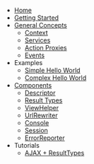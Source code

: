 * [Home](./README.md)
* [Getting Started](./bootstrap.md)
* [General Concepts](./concepts.md)
  * [Context](./concepts/context.md)
  * [Services](./concepts/services.md)
  * [Action Proxies](./concepts/proxies.md)
  * [Events](./concepts/events.md)
* Examples
  * [Simple Hello World](./examples/simple.md)
  * [Complex Hello World](./examples/complex.md)
* [Components](./components.md)
  * [Descriptor](./components/descriptor.md)
  * [Result Types](./components/resulttypes.md)
  * [ViewHelper](./components/viewhelper.md)
  * [UrlRewriter](./components/urlrewriter.md)
  * [Console](./components/console.md)
  * [Session](./components/session.md)
  * [ErrorReporter](./components/error.md)
* Tutorials
  * [AJAX + ResultTypes](./tutorials/ajax-json.md)